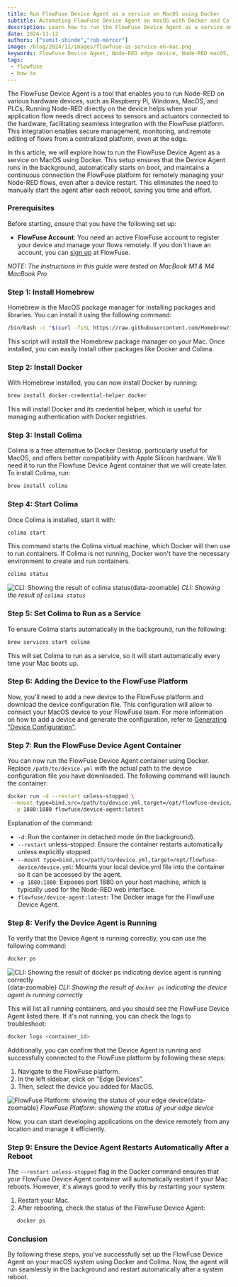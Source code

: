 ```yaml
---
title: Run FlowFuse Device Agent as a service on MacOS using Docker
subtitle: Automating FlowFuse Device Agent on macOS with Docker and Colima.
description: Learn how to run the FlowFuse Device Agent as a service on macOS using Docker and Colima, ensuring automatic startup and seamless integration with the FlowFuse platform for managing IoT edge devices.
date: 2024-11-12
authors: ["sumit-shinde","rob-marcer"]
image: /blog/2024/11/images/flowfuse-as-service-on-mac.png
keywords: FlowFuse Device Agent, Node-RED edge device, Node-RED macOS, FlowFuse agent macOS, IoT edge device management, Node-RED device agent
tags:
 - flowfuse
 - how-to
---
```


The FlowFuse Device Agent is a tool that enables you to run Node-RED on various hardware devices, such as Raspberry Pi, Windows, MacOS, and PLCs. Running Node-RED directly on the device helps when your application flow needs direct access to sensors and actuators connected to the hardware, facilitating seamless integration with the FlowFuse platform. This integration enables secure management, monitoring, and remote editing of flows from a centralized platform, even at the edge.

<!--more-->

In this article, we will explore how to run the FlowFuse Device Agent as a service on MacOS using Docker. This setup ensures that the Device Agent runs in the background, automatically starts on boot, and maintains a continuous connection the FlowFuse platform for remotely managing your Node-RED flows, even after a device restart. This eliminates the need to manually start the agent after each reboot, saving you time and effort.

### Prerequisites

Before starting, ensure that you have the following set up:

- **FlowFuse Account**: You need an active FlowFuse account to register your device and manage your flows remotely. If you don't have an account, you can [sign up](https://app.flowfuse.com/account/create?utm_campaign=60167396-BCTA&utm_source=blog&utm_medium=cta&utm_term=high_intent&utm_content=Run%20FlowFuse%20Device%20Agent%20as%20a%20service%20on%20MacOS%20using%20Docker) at FlowFuse.

*NOTE: The instructions in this guide were tested on MacBook M1 & M4 MacBook Pro*

### Step 1: Install Homebrew

Homebrew is the MacOS package manager for installing packages and libraries. You can install it using the following command:

```bash
/bin/bash -c "$(curl -fsSL https://raw.githubusercontent.com/Homebrew/install/HEAD/install.sh)"
```

This script will install the Homebrew package manager on your Mac. Once installed, you can easily install other packages like Docker and Colima.

### Step 2: Install Docker

With Homebrew installed, you can now install Docker by running:

```bash
brew install docker-credential-helper docker
```

This will install Docker and its credential helper, which is useful for managing authentication with Docker registries.

### Step 3: Install Colima

Colima is a free alternative to Docker Desktop, particularly useful for MacOS, and offers better compatibility with Apple Silicon hardware. We’ll need it to run the Flowfuse Device Agent container that we will create later. To install Colima, run:

```bash
brew install colima
```

### Step 4: Start Colima

Once Colima is installed, start it with:

```bash
colima start
```

This command starts the Colima virtual machine, which Docker will then use to run containers. If Colima is not running, Docker won't have the necessary environment to create and run containers.

```bash
colima status
```

![CLI: Showing the result of `colima status`](./images/colima-status.png){data-zoomable}
_CLI: Showing the result of `colima status`_

### Step 5: Set Colima to Run as a Service

To ensure Colima starts automatically in the background, run the following:

```bash
brew services start colima
```

This will set Colima to run as a service, so it will start automatically every time your Mac boots up. 

### Step 6: Adding the Device to the FlowFuse Platform

Now, you'll need to add a new device to the FlowFuse platform and download the device configuration file. This configuration will allow to connect your MacOS device to your FlowFuse team. For more information on how to add a device and generate the configuration, refer to [Generating "Device Configuration"](/docs/device-agent/register/).

### Step 7: Run the FlowFuse Device Agent Container

You can now run the FlowFuse Device Agent container using Docker. Replace `/path/to/device.yml` with the actual path to the device configuration file you have downloaded. The following command will launch the container:

```bash
docker run -d --restart unless-stopped \
 --mount type=bind,src=/path/to/device.yml,target=/opt/flowfuse-device/device.yml \
  -p 1880:1880 flowfuse/device-agent:latest
```

Explanation of the command:

- `-d`: Run the container in detached mode (in the background).
- `--restart` unless-stopped: Ensure the container restarts automatically unless explicitly stopped.
- `--mount type=bind,src=/path/to/device.yml,target=/opt/flowfuse-device/device.yml`: Mounts your local device.yml file into the container so it can be accessed by the agent.
- `-p 1880:1880`: Exposes port 1880 on your host machine, which is typically used for the Node-RED web interface.
- `flowfuse/device-agent:latest`: The Docker image for the FlowFuse Device Agent.

### Step 8: Verify the Device Agent is Running

To verify that the Device Agent is running correctly, you can use the following command:

```bash
docker ps
```

![CLI: Showing the result of `docker ps` indicating device agent is running correctly](./images/docker-ps-result.png){data-zoomable}
_CLI: Showing the result of `docker ps` indicating the device agent is running correctly_

This will list all running containers, and you should see the FlowFuse Device Agent listed there. If it's not running, you can check the logs to troubleshoot:

```bash
docker logs <container_id>
```

Additionally, you can confirm that the Device Agent is running and successfully connected to the FlowFuse platform by following these steps:

1. Navigate to the FlowFuse platform.
2. In the left sidebar, click on "Edge Devices".
3. Then, select the device you added for MacOS.

![FlowFuse Platform: showing the status of your edge device](./images/device-status-on-ff.png){data-zoomable}
_FlowFuse Platform: showing the status of your edge device_

Now, you can start developing applications on the device remotely from any location and manage it efficiently.

### Step 9: Ensure the Device Agent Restarts Automatically After a Reboot

The `--restart unless-stopped` flag in the Docker command ensures that your FlowFuse Device Agent container will automatically restart if your Mac reboots. However, it's always good to verify this by restarting your system:

1. Restart your Mac.
2. After rebooting, check the status of the FlowFuse Device Agent:

```bash
   docker ps
```

### Conclusion

By following these steps, you've successfully set up the FlowFuse Device Agent on your macOS system using Docker and Colima. Now, the agent will run seamlessly in the background and restart automatically after a system reboot.
